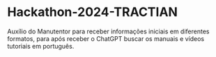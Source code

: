 # Hackathon-2024-TRACTIAN
Auxílio do Manutentor para receber informações iniciais em diferentes formatos, para após receber o ChatGPT buscar os manuais e vídeos tutoriais em português.
